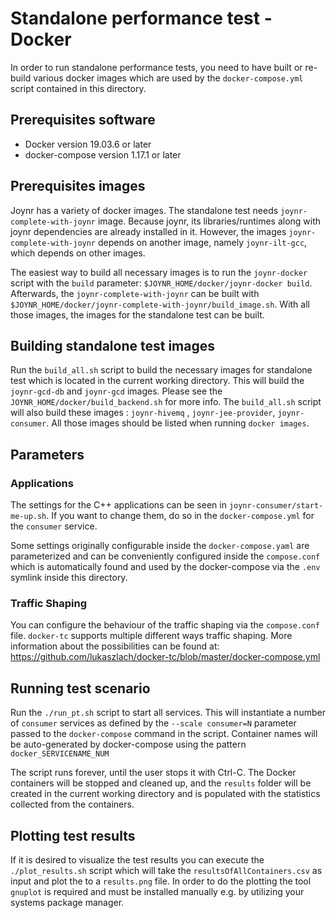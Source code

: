 # Standalone performance test - Docker

In order to run standalone performance tests, you need to have built or re-build various docker
images which are used by the `docker-compose.yml` script contained in this directory.

## Prerequisites software
* Docker version 19.03.6 or later
* docker-compose version 1.17.1 or later

##  Prerequisites images
Joynr has a variety of docker images. The standalone test needs `joynr-complete-with-joynr` image.
Because joynr, its libraries/runtimes along with joynr dependencies are already installed in it.
However, the images `joynr-complete-with-joynr` depends on another image, namely
`joynr-ilt-gcc`, which depends on other images.

The easiest way to build all necessary images is to run the `joynr-docker` script with the `build`
parameter: `$JOYNR_HOME/docker/joynr-docker build`. Afterwards, the `joynr-complete-with-joynr`
can be built with `$JOYNR_HOME/docker/joynr-complete-with-joynr/build_image.sh`.
With all those images, the images for the standalone test can be built.

## Building standalone test images
Run the `build_all.sh` script to build the necessary images for standalone test which is located in
the current working directory. This will build the `joynr-gcd-db` and `joynr-gcd` images. Please see the `JOYNR_HOME/docker/build_backend.sh` for more info. The `build_all.sh` script will also build
these images : `joynr-hivemq` , `joynr-jee-provider`,
`joynr-consumer`. All those images should be listed when running `docker images`.

## Parameters
### Applications
The settings for the C++ applications can be seen in `joynr-consumer/start-me-up.sh`. If you want to
change them, do so in the `docker-compose.yml` for the `consumer` service.

Some settings originally configurable inside the `docker-compose.yaml` are parameterized and can be
conveniently configured inside the `compose.conf` which is automatically found and used by the
docker-compose via the `.env` symlink inside this directory.
### Traffic Shaping
You can configure the behaviour of the traffic shaping via the `compose.conf` file.
`docker-tc` supports multiple different ways traffic shaping. More information about the possibilities
can be found at: https://github.com/lukaszlach/docker-tc/blob/master/docker-compose.yml 

## Running test scenario
Run the `./run_pt.sh` script to start all services. This will instantiate a number of `consumer` services
as defined by the `--scale consumer=N` parameter passed to the `docker-compose` command in the script.
Container names will be auto-generated by docker-compose using the pattern `docker_SERVICENAME_NUM`

The script runs forever, until the user stops it with Ctrl-C. The Docker containers will be stopped and
cleaned up, and the `results` folder will be created in the current working directory and is
populated with the statistics collected from the containers.

## Plotting test results
If it is desired to visualize the test results you can execute the `./plot_results.sh` script which will
take the `resultsOfAllContainers.csv` as input and plot the to a `results.png` file. In order to do the
plotting the tool `gnuplot` is required and must be installed manually e.g. by utilizing your systems
package manager.
